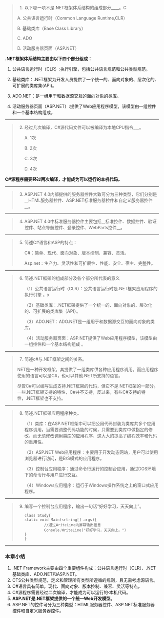 >1. 以下哪一项不是.NET框架体系结构的组成部分____。C
>
>A. 公共语言运行时（Common Language Runtime,CLR）
>
>B. 基础类库（Base Class Library）
>
>C. ADO
>
>D. 活动服务器页面（ASP.NET）

__.NET框架体系结构主要由以下四个部分组成：__

1. 公共语言运行时（CLR）:执行引擎，包括公共语言规范和公共类型规范。

2. 基础类库：.NET框架为开发人员提供了一个统一的、面向对象的、层次化的、可扩展的类库集(API)。

3. ADO.NET：是一组用于和数据源交互的面向对象的类库。

4. 活动服务器页面（ASP.NET）:提供了Web应用程序模型，该模型由一组控件和一个基本结构组成。

***

> 2. 经过几次编译，C#源代码文件可以被编译为本地CPU指令___。
>
>    A. 1次
>
>    B. 2次
>
>    C. 3次
>
>    D. 4次

__C#源程序需要经过两次编译，才能成为可以运行的本机代码。__
***
> 3. ASP.NET 4.0内部提供的服务器控件大致可分为三种类型，它们分别是__HTML服务器控件、ASP.NET标准服务器控件和自定义服务器控件__。
***
> 4. ASP.NET 4.0中标准服务器控件主要包括__标准控件、数据控件、验证控件、站点导航控件、登录控件、WebParts控件__。
***
> 5. 简述C#语言和ASP的特点：
>
>    C#：简单、现代、面向对象、版本控制、兼容、灵活。
>
>    Asp.net：生产力、灵活性和可扩展性、性能、安全、宿主、完整性。
***
> 6. 简述.NET框架的组成部分及各个部分所代表的意义
>
>    （1）公共语言运行时（CLR）：公共语言运行时是.NET框架应用程序的执行引擎 。x
>
>    （2）基础类库：.NET框架提供了一个统一的、面向对象的、层次化的、可扩展的类库集（API）。
>
>    （3）ADO.NET：ADO.NET是一组用于和数据源交互的面向对象的类库。 
>
>    （4）活动服务器页面：ASP.NET提供了Web应用程序模型，该模型由一组控件和一个基本结构组成 。
***
> 7. 简述c#与.NET框架之间的关系。
>
> ​       NET是一种开发框架，其提供了一组类库供各种应用程序调用。而应用程序使用的语言可以是C#，也可以其他.NET所支持的语言。
>
> ​       尽管C#可以编写生成支持.NET框架的代码，但它不是.NET框架的一部分。一些.NET框架支持的特性，C#并不支持，反过来，有些C#支持的特性，.NET框架也不支持。
***
> 8. 简述.NET框架应用程序种类。
>
>    （1）类库：在ASP.NET框架中可以把公用代码封装为类库共多个应用程序调用，当需要调整代码功能的时候，只需要到类库中做指定的修改，而无须修改调用类库的应用程序，这大大的提高了编程效率和代码的重用性。
>
>    （2）ASP.NET Web应用程序：主要用于开发动态网站，用户可以使用浏览器进行访问，是B/S模式的应用程序。  
>
>    （3）控制台应用程序：通过命令行运行的控制台应用，通过DOS环境下的命令行与用户进行交互。 
>
>    （4）Windows应用程序：运行于Windows操作系统之上的窗口式应用程序。
***
> 9. 编写一个控制台应用程序，输出一句话“好好学习，天天向上”。
>
>    ```
>    class Study{
>    static void Main(srtring[] args){
>             //通过WriteLine向屏幕输出信息
>             Console.WriteLine("好好学习，天天向上。")
>    }
>    }
>    ```

***

### 本章小结

1. .NET Framework主要由四个重要组件构成：公共语言运行时（CLR）、.NET基础类库、ADO.NET和ASP.NET。
2. CTS公共类型规范，定义和管理所有类型所遵循的规则，且无需考虑源语言。
3. C#语言具有简单，现代、面向对象、版本控制、兼容、灵活等特点。
4. C#源程序需要经过二次编译，才能成为可以运行的·本机代码。
5. __ASP.NET是.NET框架提供的一个统一Web开发模型。__
6.  ASP.NET的控件可分为三种类型：HTML服务器控件、ASP.NET标准服务器控件和自定义服务器控件。